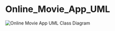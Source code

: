 # Online_Movie_App_UML

![Online Movie App UML Class Diagram](https://i.ibb.co/fnrwsnT/Movie-App.jpg)
